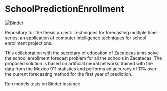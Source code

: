 # SchoolPredictionEnrollment

[![Binder](https://mybinder.org/badge_logo.svg)](https://mybinder.org/v2/gh/Charly52830/SchoolPredictionEnrollment/master?filepath=JupyterNotebooks/)

Repository for the thesis project: Techniques for forecasting multiple time series: an application of computer intelligence techniques for school enrollment projections.

This collaboration with the secretary of education of Zacatecas aims solve the school enrollment forecast problem for all the schools in Zacatecas. The proposed solution is based on artificial neural networks trained with the data from the Mexico 911 statistics and performs an accuracy of 11% over the current forecasting method for the first year of prediction.

Run models tests on Binder instance.
